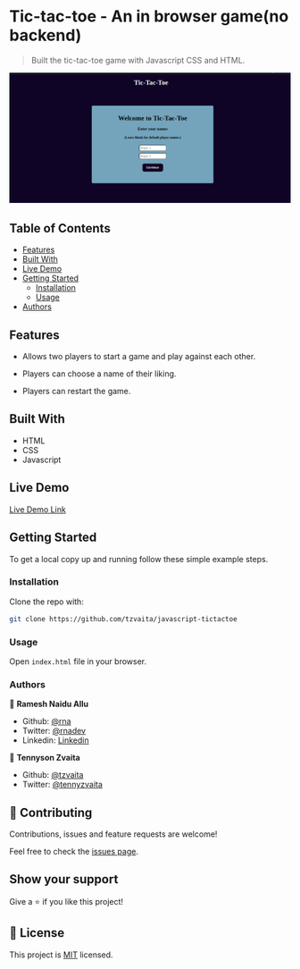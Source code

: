 # Tic-tac-toe - An in browser game(no backend)

>Built the tic-tac-toe game with Javascript CSS and HTML.

![Start page](./tictactoe.png)

## Table of Contents

- [Features](#features)
- [Built With](#built-with)
- [Live Demo](#live-demo)
- [Getting Started](#getting-started)
  - [Installation](#installation)
  - [Usage](#usage)
- [Authors](#authors)

## Features

- Allows two players to start a game and play against each other.

- Players can choose a name of their liking.

- Players can restart the game.

## Built With

- HTML
- CSS
- Javascript

## Live Demo

[Live Demo Link](https://raw.githack.com/tzvaita/javascript-tictactoe/feature/game/index.html)

## Getting Started

To get a local copy up and running follow these simple example steps.

<!-- ### Prerequisites -->

<!-- ### Setup -->

### Installation

Clone the repo with:

```sh
git clone https://github.com/tzvaita/javascript-tictactoe
```

### Usage

Open `index.html` file in your browser.

<!-- ## Roadmap -->

<!-- ### Deployment -->

### Authors

👤 **Ramesh Naidu Allu**

- Github: [@rna](https://github.com/rna)
- Twitter: [@rnadev](https://twitter.com/rnadev)
- Linkedin: [Linkedin](https://linkedin.com/in/ramesh-naidu)

👤 **Tennyson Zvaita**

- Github: [@tzvaita](https://github.com/tzvaita)
- Twitter: [@tennyzvaita](https://twitter.com/tennyzvaita)

## 🤝 Contributing

Contributions, issues and feature requests are welcome!

Feel free to check the [issues page](issues/).

## Show your support

Give a ⭐️ if you like this project!

<!-- ## Acknowledgments -->

## 📝 License

This project is [MIT](lic.url) licensed.
